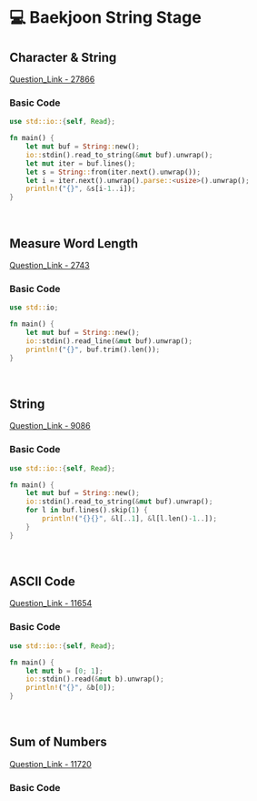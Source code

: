 # 💻 Baekjoon String Stage

## Character & String

[Question_Link - 27866](https://www.acmicpc.net/problem/27866)

### Basic Code

```rust
use std::io::{self, Read};

fn main() {
    let mut buf = String::new();
    io::stdin().read_to_string(&mut buf).unwrap();
    let mut iter = buf.lines();
    let s = String::from(iter.next().unwrap());
    let i = iter.next().unwrap().parse::<usize>().unwrap();
    println!("{}", &s[i-1..i]);
}
```

<br>

## Measure Word Length

[Question_Link - 2743](https://www.acmicpc.net/problem/2743)

### Basic Code

```rust
use std::io;

fn main() {
    let mut buf = String::new();
    io::stdin().read_line(&mut buf).unwrap();
    println!("{}", buf.trim().len());
}
```

<br>

## String

[Question_Link - 9086](https://www.acmicpc.net/problem/9086)

### Basic Code

```rust
use std::io::{self, Read};

fn main() {
    let mut buf = String::new();
    io::stdin().read_to_string(&mut buf).unwrap();
    for l in buf.lines().skip(1) {
        println!("{}{}", &l[..1], &l[l.len()-1..]);
    }
}
```

<br>

## ASCII Code

[Question_Link - 11654](https://www.acmicpc.net/problem/11654)

### Basic Code

```rust
use std::io::{self, Read};

fn main() {
    let mut b = [0; 1];
    io::stdin().read(&mut b).unwrap();
    println!("{}", &b[0]);
}
```

<br>

## Sum of Numbers

[Question_Link - 11720](https://www.acmicpc.net/problem/11720)

### Basic Code

```rust

```